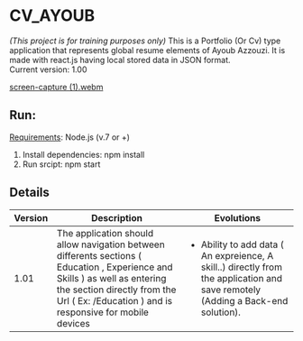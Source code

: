# CV_AYOUB
*(This project is for training purposes only)*
 This is a Portfolio (Or Cv) type application that represents global resume elements of Ayoub Azzouzi. It is made with react.js having local stored data in JSON format.<br>
 Current version: 1.00



[screen-capture (1).webm](https://github.com/Caramella-ICE/CV_Ayoub/assets/91554187/27b739a1-0691-4895-9ec2-5c73ea7716c1)



 

## Run:
<ins>Requirements</ins>: Node.js (v.7 or +)
1. Install dependencies: npm install
2. Run srcipt: npm start

## Details

<table>
    <thead>
      <tr>
        <th>Version</th>
        <th>Description</th>
        <th>Evolutions</th>
      </tr>
    </thead>
    <tbody>
        <tr>
            <td>1.01</td>
            <td>The application should allow navigation between differents sections ( Education , Experience and Skills ) as well as entering the section directly from the Url ( Ex: /Education ) and is responsive for mobile devices</td>
          <td><ul>
            <li>Ability to add data ( An expreience, A skill..) directly from the application and save remotely (Adding a Back-end solution). </li>
            </ul></td>
        </tr>    
    </tbody>
  </table>

